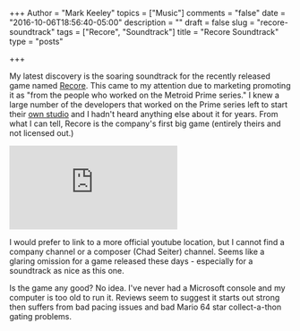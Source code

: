 +++
Author = "Mark Keeley"
topics = ["Music"]
comments = "false"
date = "2016-10-06T18:56:40-05:00"
description = ""
draft = false
slug = "recore-soundtrack"
tags = ["Recore", "Soundtrack"]
title = "Recore Soundtrack"
type = "posts"

+++

My latest discovery is the soaring soundtrack for the recently released game named [Recore](http://www.armature.com/games/recore/). This came to my attention due to marketing promoting it as "from the people who worked on the Metroid Prime series." I knew a large number of the developers that worked on the Prime series left to start their [own studio](http://www.armature.com/games/) and I hadn't heard anything else about it for years. From what I can tell, Recore is the company's first big game (entirely theirs and not licensed out.)

<iframe src="https://www.youtube.com/embed/GCCRwxIrtok" frameborder="0" allowfullscreen></iframe>

I would prefer to link to a more official youtube location, but I cannot find a company channel or a composer (Chad Seiter) channel. Seems like a glaring omission for a game released these days - especially for a soundtrack as nice as this one.

Is the game any good? No idea. I've never had a Microsoft console and my computer is too old to run it. Reviews seem to suggest it starts out strong then suffers from bad pacing issues and bad Mario 64 star collect-a-thon gating problems.

